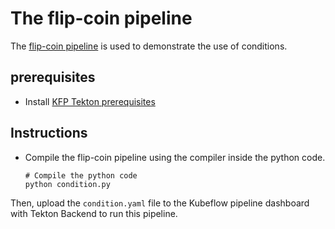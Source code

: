 # The flip-coin pipeline

The [flip-coin pipeline](https://github.com/kubeflow/pipelines/blob/master/samples/core/condition/condition.py)
is used to demonstrate the use of conditions.

## prerequisites
- Install [KFP Tekton prerequisites](/samples/README.md)

## Instructions
* Compile the flip-coin pipeline using the compiler inside the python code.
    ```
    # Compile the python code
    python condition.py
    ```

Then, upload the `condition.yaml` file to the Kubeflow pipeline dashboard with Tekton Backend to run this pipeline.

